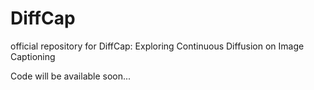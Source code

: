 # DiffCap
official repository for DiffCap: Exploring Continuous Diffusion on Image Captioning 


Code will be available soon...
